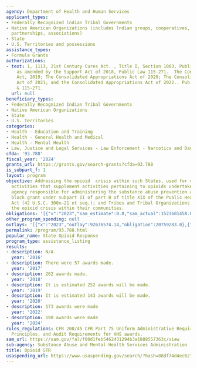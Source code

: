 ```yaml
---
agency: Department of Health and Human Services
applicant_types:
- Federally Recognized lndian Tribal Governments
- Native American Organizations (includes lndian groups, cooperatives, corporations,
  partnerships, associations)
- State
- U.S. Territories and possessions
assistance_types:
- Formula Grants
authorizations:
- text: 1, 1113, 21st Century Cures Act. , Title I, Section 1003, Public Law 114-255,
    as amended by the Support Act of 2018, Public Law 115-271.  The Continuing Appropriations
    Act, 2019; The Consolidated Appropriations Act of 2020; The Consolidated Appropriations
    Act of 2021; and the Consolidated Appropriations Act of 2022.. Pub. L. 114-255
    & 115-271.
  url: null
beneficiary_types:
- Federally Recognized Indian Tribal Governments
- Native American Organizations
- State
- U.S. Territories
categories:
- Health - Education and Training
- Health - General Health and Medical
- Health - Mental Health
- Law, Justice and Legal Services - Law Enforcement - Narcotics and Dangerous Drugs
cfda: '93.788'
fiscal_year: '2024'
grants_url: https://grants.gov/search-grants?cfda=93.788
is_subpart_f: 1
layout: program
objective: Addressing the opioid  crisis within such States, used for carrying out
  activities that supplement activities pertaining to opioids undertaken by the State
  agency responsible for administering the substance abuse prevention and treatment
  block grant under subpart II of part B of title XIX of the Public Health Service
  Act (42 U.S.C. 300x–21 et seq.); and Tribes and Tribal Organizations to address
  the opioid crisis within their communities.
obligations: '[{"x":"2023","sam_estimate":0.0,"sam_actual":1523601458.0,"usa_spending_actual":250348025.84},{"x":"2024","sam_estimate":0.0,"sam_actual":4658960109.0,"usa_spending_actual":1416551968.69},{"x":"2025","sam_estimate":0.0,"sam_actual":4658960109.0,"usa_spending_actual":-461019.98}]'
other_program_spending: null
outlays: '[{"x":"2023","outlay":92676574.14,"obligation":20759283.0},{"x":"2024","outlay":1378545469.3,"obligation":1560648905.96},{"x":"2025","outlay":0.0,"obligation":0.0}]'
permalink: /program/93.788.html
popular_name: State Opioid Response
program_type: assistance_listing
results:
- description: N/A
  year: '2016'
- description: There were 57 awards made.
  year: '2017'
- description: 262 awards made.
  year: '2018'
- description: It is estimated 252 awards will be made.
  year: '2019'
- description: It is estimated 143 awards will be made.
  year: '2020'
- description: 173 awards were made
  year: '2022'
- description: 198 awards were made
  year: '2024'
rules_regulations: CFR 200/45 CFR Part 75 Uniform Administrative Requirements, Cost
  Principles, and Audit Requirements for HHS awards.
sam_url: https://sam.gov/fal/f00d1feb5462431294b3a1888557363c/view
sub-agency: Substance Abuse and Mental Health Services Administration
title: Opioid STR
usaspending_url: https://www.usaspending.gov/search/?hash=88df74d4ec627b37e4c8cf8bde6e75f3
---
```

